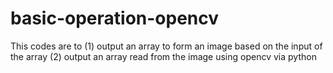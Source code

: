 # basic-operation-opencv
This codes are to (1) output an array to form an image based on the input of the array (2) output an array read from the image using opencv via python 
